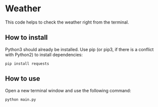 # Weather

This code helps to check the weather right from the terminal.

## How to install

Python3 should already be installed. Use pip (or pip3, if there is a conflict with Python2) to install dependencies:

```pip install requests```

## How to use

Open a new terminal window and use the following command:
``` python 
python main.py